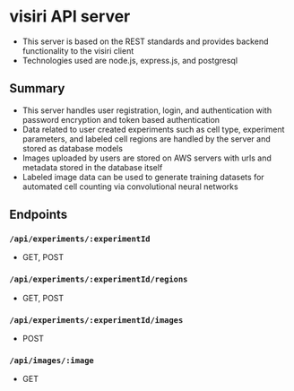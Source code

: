# visiri API server
- This server is based on the REST standards and provides backend functionality to the visiri client
- Technologies used are node.js, express.js, and postgresql
## Summary
- This server handles user registration, login, and authentication with password encryption and token based authentication
- Data related to user created experiments such as cell type, experiment parameters, and labeled cell regions are handled by the server and stored as database models
- Images uploaded by users are stored on AWS servers with urls and metadata stored in the database itself
- Labeled image data can be used to generate training datasets for automated cell counting via convolutional neural networks

## Endpoints
### `/api/experiments/:experimentId`
- GET, POST

### `/api/experiments/:experimentId/regions`
- GET, POST

### `/api/experiments/:experimentId/images`
- POST

### `/api/images/:image`
- GET
